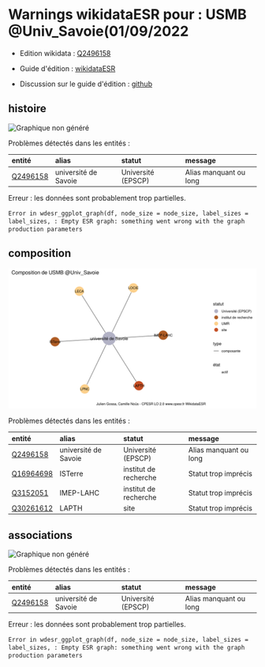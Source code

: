 Warnings wikidataESR pour : USMB @Univ_Savoie(01/09/2022
================

- Edition wikidata : [Q2496158](https://www.wikidata.org/wiki/Q2496158)
- Guide d'édition : [wikidataESR](https://github.com/cpesr/wikidataESR/)

- Discussion sur le guide d'édition : [github](https://github.com/cpesr/wikidataESR/issues)



## histoire 

![Graphique non généré](Q2496158-histoire.png) 

Problèmes détectés dans les entités :

|entité                                             |alias                |statut             |message                |
|:--------------------------------------------------|:--------------------|:------------------|:----------------------|
|[Q2496158](https://www.wikidata.org/wiki/Q2496158) |université de Savoie |Université (EPSCP) |Alias manquant ou long |

 


Erreur : les données sont probablement trop partielles.
```
Error in wdesr_ggplot_graph(df, node_size = node_size, label_sizes = label_sizes, : Empty ESR graph: something went wrong with the graph production parameters

``` 



## composition 

![Graphique non généré](Q2496158-composition.png) 

Problèmes détectés dans les entités :

|entité                                               |alias                |statut                |message                |
|:----------------------------------------------------|:--------------------|:---------------------|:----------------------|
|[Q2496158](https://www.wikidata.org/wiki/Q2496158)   |université de Savoie |Université (EPSCP)    |Alias manquant ou long |
|[Q16964698](https://www.wikidata.org/wiki/Q16964698) |ISTerre              |institut de recherche |Statut trop imprécis   |
|[Q3152051](https://www.wikidata.org/wiki/Q3152051)   |IMEP-LAHC            |institut de recherche |Statut trop imprécis   |
|[Q30261612](https://www.wikidata.org/wiki/Q30261612) |LAPTH                |site                  |Statut trop imprécis   |

 



## associations 

![Graphique non généré](Q2496158-associations.png) 

Problèmes détectés dans les entités :

|entité                                             |alias                |statut             |message                |
|:--------------------------------------------------|:--------------------|:------------------|:----------------------|
|[Q2496158](https://www.wikidata.org/wiki/Q2496158) |université de Savoie |Université (EPSCP) |Alias manquant ou long |

 


Erreur : les données sont probablement trop partielles.
```
Error in wdesr_ggplot_graph(df, node_size = node_size, label_sizes = label_sizes, : Empty ESR graph: something went wrong with the graph production parameters

``` 

